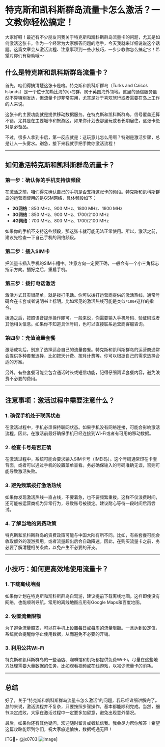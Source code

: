 # 特克斯和凯科斯群岛流量卡怎么激活？一文教你轻松搞定！

大家好呀！最近有不少朋友问我关于特克斯和凯科斯群岛流量卡的问题，尤其是如何激活这张卡。作为一个经常为大家解答问题的老手，今天我就来详细说说这个话题。这篇文章会从激活流程、注意事项到一些小技巧，一步步教你怎么搞定它！希望对你们有帮助哦～

## 什么是特克斯和凯科斯群岛流量卡？

首先，咱们得搞清楚这张卡是啥。特克斯和凯科斯群岛（Turks and Caicos Islands）是一个位于加勒比海的小岛群，属于英国海外领地。这里的通信服务虽然不算特别发达，但流量卡却非常实用，尤其是对于喜欢旅行或者需要在岛上工作的人来说。

这张卡的主要功能就是提供移动数据服务。在特克斯和凯科斯群岛，信号覆盖还算不错，尤其是在主要城市和旅游区。如果你计划去那里玩或者长期居住，这张卡绝对是必备品。

不过，很多人拿到卡后，第一反应就是：这玩意儿怎么用啊？特别是激活步骤，总是让人一头雾水。别急，接下来我就手把手教你激活流程！

---

## 如何激活特克斯和凯科斯群岛流量卡？

### 第一步：确认你的手机支持该频段

在激活之前，咱们得先确认自己的手机是否支持这张卡的频段。特克斯和凯科斯群岛的运营商使用的是GSM网络，具体频段如下：

- **2G网络**：850 MHz、900 MHz、1800 MHz、1900 MHz  
- **3G网络**：850 MHz、900 MHz、1700/2100 MHz  
- **4G网络**：700 MHz、800 MHz、1700/2100 MHz  

如果你的手机不支持这些频段，那这张卡就可能无法正常使用。所以，激活之前，建议先检查一下自己手机的网络频段。

### 第二步：插入SIM卡

把流量卡插入手机的SIM卡槽中。注意方向一定要正确，一般会有一个小三角标志指示方向。插好之后，重启手机。

### 第三步：拨打电话激活

激活方式其实很简单，就是拨打电话。你可以拨打运营商提供的激活热线，通常号码会在卡套或者说明书上标明。比如常见的激活热线可能是类似`*100#`这样的指令。

拨通之后，按照语音提示操作即可。一般来说，你需要输入手机号码、验证码或者其他相关信息。如果你不知道具体号码，也可以直接联系运营商客服咨询。

### 第四步：充值流量套餐

激活成功后，别忘了选择适合自己的流量套餐。特克斯和凯科斯群岛的运营商通常会提供多种套餐选择，比如按天计费、按月计费等。你可以根据自己的需求选择合适的方案。

另外，有些套餐可能会包含通话时长或短信功能，记得仔细阅读套餐内容，避免浪费不必要的费用。

---

## 注意事项：激活过程中需要注意什么？

### 1. 确保手机处于联网状态

在激活过程中，手机必须保持联网状态。如果手机没有网络连接，可能会影响激活流程。因此，在激活前最好确保手机已经连接到Wi-Fi或者有可用的移动数据。

### 2. 检查卡号是否正确

在激活过程中，系统可能会要求输入SIM卡号（IMEI码）。这个号码通常印在卡套背面，或者可以通过手机的设置菜单查看。务必确保输入的号码准确无误，否则可能导致激活失败。

### 3. 避免频繁拨打激活热线

如果你发现激活热线一直占线，不要着急，也不要频繁重拨。这样不仅浪费时间，还可能被运营商视为异常行为，导致账号被锁定。建议耐心等待一段时间后再尝试。

### 4. 了解当地的资费政策

特克斯和凯科斯群岛的资费政策可能与中国大陆有所不同。比如，有些套餐可能会收取额外的漫游费用，或者流量超出后会自动降速。因此，在购买流量卡之前，务必要了解清楚相关条款，以免产生不必要的开支。

---

## 小技巧：如何更高效地使用流量卡？

### 1. 下载离线地图

如果你计划在特克斯和凯科斯群岛自驾游，建议提前下载离线地图。这样即使没有网络，也能顺利导航。常用的离线地图应用有Google Maps和百度地图。

### 2. 设置流量限额

为了避免流量超支，可以在手机上设置每日或每周的流量限额。一旦达到设定值，系统就会提醒你停止使用数据，从而避免不必要的开销。

### 3. 利用公共Wi-Fi

特克斯和凯科斯群岛的一些酒店、咖啡馆和机场都提供免费Wi-Fi。尽量在这些地方处理需要大量数据的任务，比如观看视频或在线游戏，以减少流量卡的消耗。

---

## 总结

好了，关于“特克斯和凯科斯群岛流量卡怎么激活”的问题，我已经详细讲解完了。总的来说，激活流程并不复杂，只要按照步骤操作，基本都能顺利完成。当然，细节决定成败，大家在激活过程中一定要多加留意，避免出现意外情况。

最后，如果你还有其他疑问，欢迎随时留言或者私信我。我会尽力帮你解答！希望这篇攻略能帮到你们，祝大家旅途愉快，数据畅通无阻！

[TG💪+ @jx0703 ![Image](https://github.com/user-attachments/assets/dbca1d08-cadb-493c-b0ec-ad6f7a83f270)]